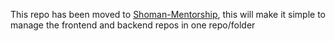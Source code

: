 This repo has been moved to [Shoman-Mentorship](https://github.com/Nicanor008/Shoman-mentorship), this will make it simple to manage the frontend and backend repos in one repo/folder
